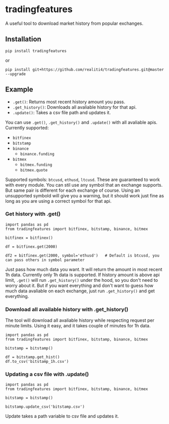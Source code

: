 # tradingfeatures
A useful tool to download market history from popular exchanges.


## Installation

    pip install tradingfeatures

or	

    pip install git+https://github.com/realiti4/tradingfeatures.git@master --upgrade

## Example
- `.get()`: Returns most recent history amount you pass.
- `.get_history()`: Downloads all avaliable history for that api.
- `.update()`: Takes a csv file path and updates it.

You can use `.get()`, `.get_history()` and `.update()` with all avaliable apis. Currently supported:

* `bitfinex`
* `bitstamp`
* `binance`
  * `binance.funding`
* `bitmex`
  * `bitmex.funding`
  * `bitmex.quote`

Supported symbols: `btcusd`, `ethusd`, `ltcusd`. These are guaranteed to work with every module. You can stil use any symbol that an exchange supports. But same pair is different for each exchange of course. Using an unsupported symbold will give you a warning, but it should work just fine as long as you are using a correct symbol for that api.


### Get history with .get()

    import pandas as pd
    from tradingfeatures import bitfinex, bitstamp, binance, bitmex

    bitfinex = bitfinex()

    df = bitfinex.get(2000)
    
    df2 = bitfinex.get(2000, symbol='ethusd')   # Default is btcusd, you can pass others in symbol parameter

Just pass how much data you want. It will return the amount in most recent 1h data. Currently only 1h data is supported. If history amount is above api limit, `.get()` will run `.get_history()` under the hood, so you don't need to worry about it. But if you want everything and don't want to guess how much data avaliable on each exchange, just run `.get_history()` and get everything.

### Download all available history with .get_history()
The tool will download all avaliable history while respecting request per minute limits. Using it easy, and it takes couple of minutes for 1h data.

    import pandas as pd
    from tradingfeatures import bitfinex, bitstamp, binance, bitmex

    bitstamp = bitstamp()
    
    df = bitstamp.get_hist()
    df.to_csv('bitstamp_1h.csv') 

### Updating a csv file with .update()

    import pandas as pd
    from tradingfeatures import bitfinex, bitstamp, binance, bitmex

    bitstamp = bitstamp()
    
    bitstamp.update_csv('bitstamp.csv')    

Update takes a path variable to csv file and updates it.
